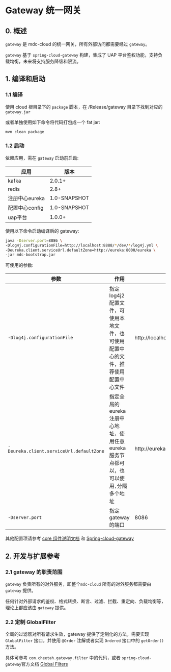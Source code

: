 # Gateway 统一网关
## 0. 概述
`gateway` 是 mdc-cloud 的统一网关，所有外部访问都需要经过 `gateway`。

`gateway` 基于 `spring-cloud-gateway` 构建，集成了 UAP 平台鉴权功能，支持负载均衡，未来将支持服务降级和限流。

## 1. 编译和启动
### 1.1 编译
使用 cloud 根目录下的 `package` 脚本，在 /Release/gateway 目录下找到对应的 `gateway.jar`

或者单独使用如下命令将代码打包成一个 fat jar:

```bash
mvn clean package
```

### 1.2 启动
依赖应用，需在 `gateway` 启动前启动:

| 应用 | 版本 |
|--------|--------|
|kafka|2.0.1+|
|redis|2.8+|
|注册中心eureka|1.0-SNAPSHOT|
|配置中心config|1.0-SNAPSHOT|
|uap平台|1.0.0+|

使用以下命令启动编译后的 gateway:

```bash
java -Dserver.port=8086 \
-Dlog4j.configurationFile=http://localhost:8888/*/dev/*/log4j.yml \
-Deureka.client.serviceUrl.defaultZone=http://eureka:8000/eureka \
-jar mdc-bootstrap.jar
```

可使用的参数:

| 参数 | 作用 | 默认值 |
|---|---|---|
|`-Dlog4j.configurationFile`| 指定log4j2配置文件，可使用本地文件，也可使用配置中心的文件，推荐使用配置中心文件 | http://localhost:8888/*/dev/*/log4j.yml |
|`-Deureka.client.serviceUrl.defaultZone`| 指定全局的eureka注册中心地址，使用任意eureka服务节点都可以，也可以使用`,`分隔多个地址 |http://eureka:8000/eureka|
|`-Dserver.port`| 指定gateway的端口| 8086|

其他配置项请参考 [core 组件说明文档](/common/core) 和 [Spring-cloud-gateway](https://cloud.spring.io/spring-cloud-static/spring-cloud-gateway/2.1.3.RELEASE/)

## 2. 开发与扩展参考
### 2.1 gateway 的职责范围
`gateway` 负责所有的对外服务，即整个`mdc-cloud` 所有的对外服务都需要由 `gateway` 提供。

任何针对外部请求的鉴权、格式转换、断言、过滤、拦截、重定向、负载均衡等，理论上都应该由 `gateway` 提供。

### 2.2 定制 GlobalFilter
全局的过滤器对所有请求生效，gateway 提供了定制化的方法，需要实现 `GlobalFilter` 接口，并使用 `@Order` 注解或者实现 `Ordered` 接口中的 `getOrder()` 方法。

具体可参考 `com.cheetah.gateway.filter` 中的代码，或者 `spring-cloud-gateway`官方文档 [Global Filters](https://cloud.spring.io/spring-cloud-static/spring-cloud-gateway/2.1.3.RELEASE/multi/multi__global_filters.html) 